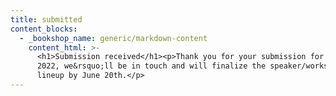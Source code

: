 ```yaml
---
title: submitted
content_blocks:
  - _bookshop_name: generic/markdown-content
    content_html: >-
      <h1>Submission received</h1><p>Thank you for your submission for HugoConf
      2022, we&rsquo;ll be in touch and will finalize the speaker/workshop
      lineup by June 20th.</p>
---
```


